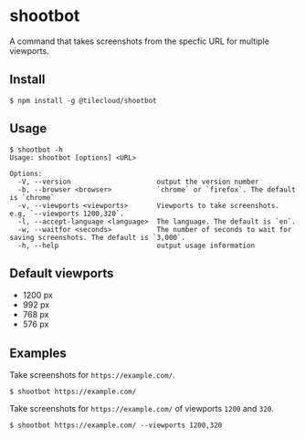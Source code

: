 # shootbot

A command that takes screenshots from the specfic URL for multiple viewports. 

## Install

```
$ npm install -g @tilecloud/shootbot
```

## Usage

```
$ shootbot -h
Usage: shootbot [options] <URL>

Options:
  -V, --version                     output the version number
  -b, --browser <browser>           `chrome` or `firefox`. The default is `chrome`
  -v, --viewports <viewports>       Viewports to take screenshots. e.g, `--viewports 1200,320`.
  -l, --accept-language <language>  The language. The default is `en`.
  -w, --waitfor <seconds>           The number of seconds to wait for saving screenshots. The default is `3,000`.
  -h, --help                        output usage information
```

## Default viewports

* 1200 px
* 992 px
* 768 px
* 576 px

## Examples

Take screenshots for `https://example.com/`. 

```
$ shootbot https://example.com/
```

Take screenshots for `https://example.com/` of viewports `1200` and `320`.

```
$ shootbot https://example.com/ --viewports 1200,320
```
